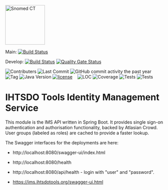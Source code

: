 [<img alt="Snomed CT" style="height:125px;" src="https://static.wixstatic.com/media/49d95c_f232b9c10b72410b802fbbd35b357698~mv2.png"/>](https://www.snomed.org/)

Main:
[![Build Status](https://jenkins.ihtsdotools.org/view/all/job/jobs/job/snomed-sso-service/job/master/badge/icon)](https://jenkins.ihtsdotools.org/view/all/job/jobs/job/snomed-sso-service/job/master/)

Develop:
[![Build Status](https://jenkins.ihtsdotools.org/view/all/job/jobs/job/snomed-sso-service/job/develop/badge/icon)](https://jenkins.ihtsdotools.org/view/all/job/jobs/job/snomed-sso-service/job/develop/)
[![Quality Gate Status](https://sonarqube.ihtsdotools.org/api/project_badges/measure?project=org.snomed%3Asnomed-sso-service&metric=alert_status&token=sqb_4ab88d20b777acb2f2ae7e9d0ffed5c55111f00e)](https://sonarqube.ihtsdotools.org/dashboard?id=org.snomed%3Asnomed-sso-service)

![Contributers](https://img.shields.io/github/contributors/IHTSDO/snomed-sso-service)
![Last Commit](https://img.shields.io/github/last-commit/ihtsdo/snomed-sso-service)
![GitHub commit activity the past year](https://img.shields.io/github/commit-activity/m/ihtsdo/snomed-sso-service)
&nbsp;&nbsp;
![Tag](https://img.shields.io/github/v/tag/IHTSDO/snomed-sso-service)
![Java Version](https://img.shields.io/badge/Java_Version-17-green)
[![license](https://img.shields.io/badge/License-Apache%202.0-blue.svg)](LICENSE.md)
&nbsp;&nbsp;
![LOC](https://jenkins.ihtsdotools.org/buildStatus/icon?job=snomed-sso-service&status=lineOfCode&subject=line%20of%20code&color=blue)
![Coverage](https://jenkins.ihtsdotools.org/buildStatus/icon?job=snomed-sso-service&subject=Coverage)
![Tests](https://jenkins.ihtsdotools.org/buildStatus/icon?job=snomed-sso-service&status=numberOfTest&subject=Tests&color=brightgreen)
![Tests](https://jenkins.ihtsdotools.org/buildStatus/icon?job=snomed-sso-service&subject=Coverage&status=instructionCoverage)

# IHTSDO Tools Identity Management Service

This module is the IMS API written in Spring Boot. It provides single sign-on authentication and authorisation functionality, backed by Atlasian Crowd. User groups (labeled as roles) are cached to provide a faster lookup.

The Swagger interfaces for the deployments are here:

* http://localhost:8080/swagger-ui/index.html

* http://localhost:8080/health
* http://localhost:8080/api/health - login with "user" and "password".

* https://ims.ihtsdotools.org/swagger-ui.html
